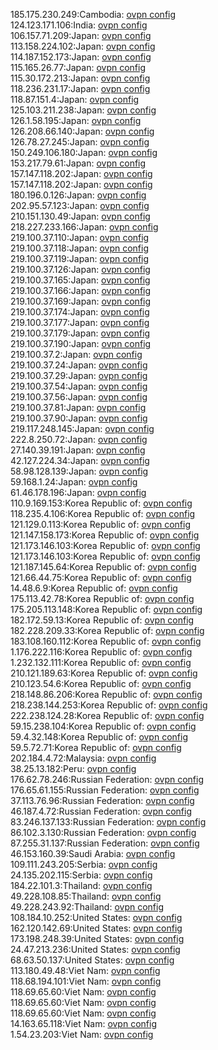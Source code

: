 185.175.230.249:Cambodia: [ovpn config](vpn/185_175_230_249.ovpn)  
124.123.171.106:India: [ovpn config](vpn/124_123_171_106.ovpn)  
106.157.71.209:Japan: [ovpn config](vpn/106_157_71_209.ovpn)  
113.158.224.102:Japan: [ovpn config](vpn/113_158_224_102.ovpn)  
114.187.152.173:Japan: [ovpn config](vpn/114_187_152_173.ovpn)  
115.165.26.77:Japan: [ovpn config](vpn/115_165_26_77.ovpn)  
115.30.172.213:Japan: [ovpn config](vpn/115_30_172_213.ovpn)  
118.236.231.17:Japan: [ovpn config](vpn/118_236_231_17.ovpn)  
118.87.151.4:Japan: [ovpn config](vpn/118_87_151_4.ovpn)  
125.103.211.238:Japan: [ovpn config](vpn/125_103_211_238.ovpn)  
126.1.58.195:Japan: [ovpn config](vpn/126_1_58_195.ovpn)  
126.208.66.140:Japan: [ovpn config](vpn/126_208_66_140.ovpn)  
126.78.27.245:Japan: [ovpn config](vpn/126_78_27_245.ovpn)  
150.249.106.180:Japan: [ovpn config](vpn/150_249_106_180.ovpn)  
153.217.79.61:Japan: [ovpn config](vpn/153_217_79_61.ovpn)  
157.147.118.202:Japan: [ovpn config](vpn/157_147_118_202.ovpn)  
157.147.118.202:Japan: [ovpn config](vpn/157_147_118_202.ovpn)  
180.196.0.126:Japan: [ovpn config](vpn/180_196_0_126.ovpn)  
202.95.57.123:Japan: [ovpn config](vpn/202_95_57_123.ovpn)  
210.151.130.49:Japan: [ovpn config](vpn/210_151_130_49.ovpn)  
218.227.233.166:Japan: [ovpn config](vpn/218_227_233_166.ovpn)  
219.100.37.110:Japan: [ovpn config](vpn/219_100_37_110.ovpn)  
219.100.37.118:Japan: [ovpn config](vpn/219_100_37_118.ovpn)  
219.100.37.119:Japan: [ovpn config](vpn/219_100_37_119.ovpn)  
219.100.37.126:Japan: [ovpn config](vpn/219_100_37_126.ovpn)  
219.100.37.165:Japan: [ovpn config](vpn/219_100_37_165.ovpn)  
219.100.37.166:Japan: [ovpn config](vpn/219_100_37_166.ovpn)  
219.100.37.169:Japan: [ovpn config](vpn/219_100_37_169.ovpn)  
219.100.37.174:Japan: [ovpn config](vpn/219_100_37_174.ovpn)  
219.100.37.177:Japan: [ovpn config](vpn/219_100_37_177.ovpn)  
219.100.37.179:Japan: [ovpn config](vpn/219_100_37_179.ovpn)  
219.100.37.190:Japan: [ovpn config](vpn/219_100_37_190.ovpn)  
219.100.37.2:Japan: [ovpn config](vpn/219_100_37_2.ovpn)  
219.100.37.24:Japan: [ovpn config](vpn/219_100_37_24.ovpn)  
219.100.37.29:Japan: [ovpn config](vpn/219_100_37_29.ovpn)  
219.100.37.54:Japan: [ovpn config](vpn/219_100_37_54.ovpn)  
219.100.37.56:Japan: [ovpn config](vpn/219_100_37_56.ovpn)  
219.100.37.81:Japan: [ovpn config](vpn/219_100_37_81.ovpn)  
219.100.37.90:Japan: [ovpn config](vpn/219_100_37_90.ovpn)  
219.117.248.145:Japan: [ovpn config](vpn/219_117_248_145.ovpn)  
222.8.250.72:Japan: [ovpn config](vpn/222_8_250_72.ovpn)  
27.140.39.191:Japan: [ovpn config](vpn/27_140_39_191.ovpn)  
42.127.224.34:Japan: [ovpn config](vpn/42_127_224_34.ovpn)  
58.98.128.139:Japan: [ovpn config](vpn/58_98_128_139.ovpn)  
59.168.1.24:Japan: [ovpn config](vpn/59_168_1_24.ovpn)  
61.46.178.196:Japan: [ovpn config](vpn/61_46_178_196.ovpn)  
110.9.169.153:Korea Republic of: [ovpn config](vpn/110_9_169_153.ovpn)  
118.235.4.106:Korea Republic of: [ovpn config](vpn/118_235_4_106.ovpn)  
121.129.0.113:Korea Republic of: [ovpn config](vpn/121_129_0_113.ovpn)  
121.147.158.173:Korea Republic of: [ovpn config](vpn/121_147_158_173.ovpn)  
121.173.146.103:Korea Republic of: [ovpn config](vpn/121_173_146_103.ovpn)  
121.173.146.103:Korea Republic of: [ovpn config](vpn/121_173_146_103.ovpn)  
121.187.145.64:Korea Republic of: [ovpn config](vpn/121_187_145_64.ovpn)  
121.66.44.75:Korea Republic of: [ovpn config](vpn/121_66_44_75.ovpn)  
14.48.6.9:Korea Republic of: [ovpn config](vpn/14_48_6_9.ovpn)  
175.113.42.78:Korea Republic of: [ovpn config](vpn/175_113_42_78.ovpn)  
175.205.113.148:Korea Republic of: [ovpn config](vpn/175_205_113_148.ovpn)  
182.172.59.13:Korea Republic of: [ovpn config](vpn/182_172_59_13.ovpn)  
182.228.209.33:Korea Republic of: [ovpn config](vpn/182_228_209_33.ovpn)  
183.108.160.112:Korea Republic of: [ovpn config](vpn/183_108_160_112.ovpn)  
1.176.222.116:Korea Republic of: [ovpn config](vpn/1_176_222_116.ovpn)  
1.232.132.111:Korea Republic of: [ovpn config](vpn/1_232_132_111.ovpn)  
210.121.189.63:Korea Republic of: [ovpn config](vpn/210_121_189_63.ovpn)  
210.123.54.6:Korea Republic of: [ovpn config](vpn/210_123_54_6.ovpn)  
218.148.86.206:Korea Republic of: [ovpn config](vpn/218_148_86_206.ovpn)  
218.238.144.253:Korea Republic of: [ovpn config](vpn/218_238_144_253.ovpn)  
222.238.124.28:Korea Republic of: [ovpn config](vpn/222_238_124_28.ovpn)  
59.15.238.104:Korea Republic of: [ovpn config](vpn/59_15_238_104.ovpn)  
59.4.32.148:Korea Republic of: [ovpn config](vpn/59_4_32_148.ovpn)  
59.5.72.71:Korea Republic of: [ovpn config](vpn/59_5_72_71.ovpn)  
202.184.4.72:Malaysia: [ovpn config](vpn/202_184_4_72.ovpn)  
38.25.13.182:Peru: [ovpn config](vpn/38_25_13_182.ovpn)  
176.62.78.246:Russian Federation: [ovpn config](vpn/176_62_78_246.ovpn)  
176.65.61.155:Russian Federation: [ovpn config](vpn/176_65_61_155.ovpn)  
37.113.76.96:Russian Federation: [ovpn config](vpn/37_113_76_96.ovpn)  
46.187.4.72:Russian Federation: [ovpn config](vpn/46_187_4_72.ovpn)  
83.246.137.133:Russian Federation: [ovpn config](vpn/83_246_137_133.ovpn)  
86.102.3.130:Russian Federation: [ovpn config](vpn/86_102_3_130.ovpn)  
87.255.31.137:Russian Federation: [ovpn config](vpn/87_255_31_137.ovpn)  
46.153.160.39:Saudi Arabia: [ovpn config](vpn/46_153_160_39.ovpn)  
109.111.243.205:Serbia: [ovpn config](vpn/109_111_243_205.ovpn)  
24.135.202.115:Serbia: [ovpn config](vpn/24_135_202_115.ovpn)  
184.22.101.3:Thailand: [ovpn config](vpn/184_22_101_3.ovpn)  
49.228.108.85:Thailand: [ovpn config](vpn/49_228_108_85.ovpn)  
49.228.243.92:Thailand: [ovpn config](vpn/49_228_243_92.ovpn)  
108.184.10.252:United States: [ovpn config](vpn/108_184_10_252.ovpn)  
162.120.142.69:United States: [ovpn config](vpn/162_120_142_69.ovpn)  
173.198.248.39:United States: [ovpn config](vpn/173_198_248_39.ovpn)  
24.47.213.236:United States: [ovpn config](vpn/24_47_213_236.ovpn)  
68.63.50.137:United States: [ovpn config](vpn/68_63_50_137.ovpn)  
113.180.49.48:Viet Nam: [ovpn config](vpn/113_180_49_48.ovpn)  
118.68.194.101:Viet Nam: [ovpn config](vpn/118_68_194_101.ovpn)  
118.69.65.60:Viet Nam: [ovpn config](vpn/118_69_65_60.ovpn)  
118.69.65.60:Viet Nam: [ovpn config](vpn/118_69_65_60.ovpn)  
118.69.65.60:Viet Nam: [ovpn config](vpn/118_69_65_60.ovpn)  
14.163.65.118:Viet Nam: [ovpn config](vpn/14_163_65_118.ovpn)  
1.54.23.203:Viet Nam: [ovpn config](vpn/1_54_23_203.ovpn)  
